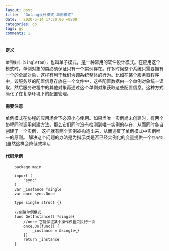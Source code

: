 ```yaml
---
layout: post
title:  "Golang设计模式-单例模式"
date:   2020-5-14 17:20:00 +0800
categories: go
tags: go
comments: 1
---
```

#### 定义
```单例模式（Singleton）```，也叫单子模式，是一种常用的软件设计模式。在应用这个模式时，单例对象的类必须保证只有一个实例存在。许多时候整个系统只需要拥有一个的全局对象，这样有利于我们协调系统整体的行为。比如在某个服务器程序中，该服务器的配置信息存放在一个文件中，这些配置数据由一个单例对象统一读取，然后服务进程中的其他对象再通过这个单例对象获取这些配置信息。这种方式简化了在复杂环境下的配置管理。 

#### 需要注意 
  单例模式在协程的应用场合下必须小心使用。如果当唯一实例尚未创建时，有两个协程同时调用创建方法，那么它们同时没有检测到唯一实例的存在，从而同时各自创建了一个实例， 这样就有两个实例被构造出来，从而违反了单例模式中实例唯一的原则。 解决这个问题的办法是为指示类是否已经实例化的变量提供一个```互斥锁```(虽然这样会降低效率)。

#### 代码示例

```golang
    package main

    import (
        "sync"
    )
    var _instance *single
    var once sync.Once

    type single struct {}

    //创建单例模式
    func GetInstance() *single{
        //once 它能保证某个操作仅且只执行一次
        once.Do(func() {
            _instance = &single{}
        })
        return _instance
    }
 ```